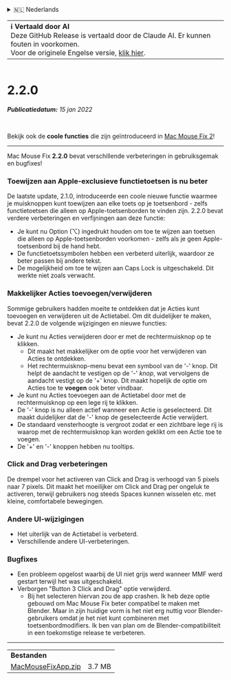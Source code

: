 <details>
<summary>🇳🇱 Nederlands</summary>

[🇬🇧 English (GitHub Release)](https://github.com/noah-nuebling/mac-mouse-fix/releases/tag/2.2.0)\
[🇦🇩 Català](https://redirect.macmousefix.com/?target=mmf-release&tag=2.2.0&locale=ca)\
[🇩🇪 Deutsch](https://redirect.macmousefix.com/?target=mmf-release&tag=2.2.0&locale=de)\
[🇪🇸 Español](https://redirect.macmousefix.com/?target=mmf-release&tag=2.2.0&locale=es)\
[🇫🇷 Français](https://redirect.macmousefix.com/?target=mmf-release&tag=2.2.0&locale=fr)\
[🇮🇩 Indonesia](https://redirect.macmousefix.com/?target=mmf-release&tag=2.2.0&locale=id)\
[🇮🇹 Italiano](https://redirect.macmousefix.com/?target=mmf-release&tag=2.2.0&locale=it)\
[🇭🇺 Magyar](https://redirect.macmousefix.com/?target=mmf-release&tag=2.2.0&locale=hu)\
**🇳🇱 Nederlands**\
[🇵🇱 Polski](https://redirect.macmousefix.com/?target=mmf-release&tag=2.2.0&locale=pl)\
[🇧🇷 Português (Brasil)](https://redirect.macmousefix.com/?target=mmf-release&tag=2.2.0&locale=pt-BR)\
[🇵🇹 Português (Portugal)](https://redirect.macmousefix.com/?target=mmf-release&tag=2.2.0&locale=pt-PT)\
[🇷🇴 Română](https://redirect.macmousefix.com/?target=mmf-release&tag=2.2.0&locale=ro)\
[🇸🇪 Svenska](https://redirect.macmousefix.com/?target=mmf-release&tag=2.2.0&locale=sv)\
[🇻🇳 Tiếng Việt](https://redirect.macmousefix.com/?target=mmf-release&tag=2.2.0&locale=vi)\
[🇹🇷 Türkçe](https://redirect.macmousefix.com/?target=mmf-release&tag=2.2.0&locale=tr)\
[🇨🇿 Čeština](https://redirect.macmousefix.com/?target=mmf-release&tag=2.2.0&locale=cs)\
[🇬🇷 Ελληνικά](https://redirect.macmousefix.com/?target=mmf-release&tag=2.2.0&locale=el)\
[🇷🇺 Русский](https://redirect.macmousefix.com/?target=mmf-release&tag=2.2.0&locale=ru)\
[🇺🇦 Українська](https://redirect.macmousefix.com/?target=mmf-release&tag=2.2.0&locale=uk)\
[🇮🇱 עברית](https://redirect.macmousefix.com/?target=mmf-release&tag=2.2.0&locale=he)\
[🇸🇦 العربية](https://redirect.macmousefix.com/?target=mmf-release&tag=2.2.0&locale=ar)\
[🇮🇳 हिन्दी](https://redirect.macmousefix.com/?target=mmf-release&tag=2.2.0&locale=hi)\
[🇹🇭 ไทย](https://redirect.macmousefix.com/?target=mmf-release&tag=2.2.0&locale=th)\
[🇨🇳 中文 (简体)](https://redirect.macmousefix.com/?target=mmf-release&tag=2.2.0&locale=zh-Hans)\
[🇨🇳 中文 (繁體)](https://redirect.macmousefix.com/?target=mmf-release&tag=2.2.0&locale=zh-Hant)\
[🇭🇰 中文（香港)](https://redirect.macmousefix.com/?target=mmf-release&tag=2.2.0&locale=zh-HK)\
[🇯🇵 日本語](https://redirect.macmousefix.com/?target=mmf-release&tag=2.2.0&locale=ja)\
[🇰🇷 한국어](https://redirect.macmousefix.com/?target=mmf-release&tag=2.2.0&locale=ko)\
[Help translate Mac Mouse Fix to different languages!](https://github.com/noah-nuebling/mac-mouse-fix/discussions/731)
</details>
<table align=><td>
<b>ℹ️ Vertaald door AI</b><br>
Deze GitHub Release is vertaald door de Claude AI. Er kunnen fouten in voorkomen.<br>
Voor de originele Engelse versie, <a href="https://github.com/noah-nuebling/mac-mouse-fix/releases/tag/2.2.0">klik hier</a>.
</td></table>

<table></table>

# 2.2.0
***Publicatiedatum:** 15 jan 2022*

<br>

Bekijk ook de **coole functies** die zijn geïntroduceerd in [Mac Mouse Fix 2](https://redirect.macmousefix.com/?target=mmf-release&tag=2.0.0&locale=nl)!

---

Mac Mouse Fix **2.2.0** bevat verschillende verbeteringen in gebruiksgemak en bugfixes!

### Toewijzen aan Apple-exclusieve functietoetsen is nu beter

De laatste update, 2.1.0, introduceerde een coole nieuwe functie waarmee je muisknoppen kunt toewijzen aan elke toets op je toetsenbord - zelfs functietoetsen die alleen op Apple-toetsenborden te vinden zijn. 2.2.0 bevat verdere verbeteringen en verfijningen aan deze functie:

- Je kunt nu Option (⌥) ingedrukt houden om toe te wijzen aan toetsen die alleen op Apple-toetsenborden voorkomen - zelfs als je geen Apple-toetsenbord bij de hand hebt.
- De functietoetssymbolen hebben een verbeterd uiterlijk, waardoor ze beter passen bij andere tekst.
- De mogelijkheid om toe te wijzen aan Caps Lock is uitgeschakeld. Dit werkte niet zoals verwacht.

### Makkelijker Acties toevoegen/verwijderen

Sommige gebruikers hadden moeite te ontdekken dat je Acties kunt toevoegen en verwijderen uit de Actietabel. Om dit duidelijker te maken, bevat 2.2.0 de volgende wijzigingen en nieuwe functies:

- Je kunt nu Acties verwijderen door er met de rechtermuisknop op te klikken.
  - Dit maakt het makkelijker om de optie voor het verwijderen van Acties te ontdekken.
  - Het rechtermuisknop-menu bevat een symbool van de '-' knop. Dit helpt de aandacht te vestigen op de '-' _knop_, wat vervolgens de aandacht vestigt op de '+' knop. Dit maakt hopelijk de optie om Acties toe te **voegen** ook beter vindbaar.
- Je kunt nu Acties toevoegen aan de Actietabel door met de rechtermuisknop op een lege rij te klikken.
- De '-' knop is nu alleen actief wanneer een Actie is geselecteerd. Dit maakt duidelijker dat de '-' knop de geselecteerde Actie verwijdert.
- De standaard vensterhoogte is vergroot zodat er een zichtbare lege rij is waarop met de rechtermuisknop kan worden geklikt om een Actie toe te voegen.
- De '+' en '-' knoppen hebben nu tooltips.

### Click and Drag verbeteringen

De drempel voor het activeren van Click and Drag is verhoogd van 5 pixels naar 7 pixels. Dit maakt het moeilijker om Click and Drag per ongeluk te activeren, terwijl gebruikers nog steeds Spaces kunnen wisselen etc. met kleine, comfortabele bewegingen.

### Andere UI-wijzigingen

- Het uiterlijk van de Actietabel is verbeterd.
- Verschillende andere UI-verbeteringen.

### Bugfixes

- Een probleem opgelost waarbij de UI niet grijs werd wanneer MMF werd gestart terwijl het was uitgeschakeld.
- Verborgen "Button 3 Click and Drag" optie verwijderd.
  - Bij het selecteren hiervan zou de app crashen. Ik heb deze optie gebouwd om Mac Mouse Fix beter compatibel te maken met Blender. Maar in zijn huidige vorm is het niet erg nuttig voor Blender-gebruikers omdat je het niet kunt combineren met toetsenbordmodifiers. Ik ben van plan om de Blender-compatibiliteit in een toekomstige release te verbeteren.

---

<table align="start">
<tr>
    <td colspan=2>
        <b>Bestanden</b>
    </td>
</tr>
<tr>
    <td><a href="https://github.com/noah-nuebling/mac-mouse-fix/releases/download/2.2.0/MacMouseFixApp.zip">MacMouseFixApp.zip</a></td>
    <td>3.7 MB</td>
</tr>
</table>